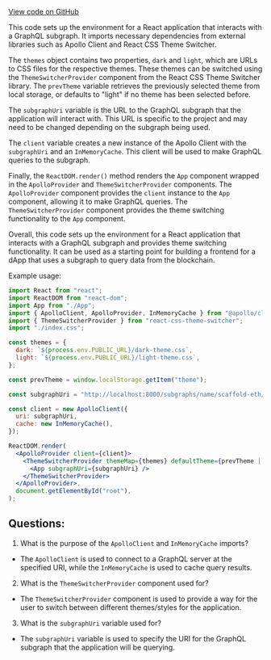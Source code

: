 [View code on GitHub](zoo-labs/zoo/blob/master/lab/src/index.jsx)

This code sets up the environment for a React application that interacts with a GraphQL subgraph. It imports necessary dependencies from external libraries such as Apollo Client and React CSS Theme Switcher. 

The `themes` object contains two properties, `dark` and `light`, which are URLs to CSS files for the respective themes. These themes can be switched using the `ThemeSwitcherProvider` component from the React CSS Theme Switcher library. The `prevTheme` variable retrieves the previously selected theme from local storage, or defaults to "light" if no theme has been selected before.

The `subgraphUri` variable is the URL to the GraphQL subgraph that the application will interact with. This URL is specific to the project and may need to be changed depending on the subgraph being used.

The `client` variable creates a new instance of the Apollo Client with the `subgraphUri` and an `InMemoryCache`. This client will be used to make GraphQL queries to the subgraph.

Finally, the `ReactDOM.render()` method renders the `App` component wrapped in the `ApolloProvider` and `ThemeSwitcherProvider` components. The `ApolloProvider` component provides the `client` instance to the `App` component, allowing it to make GraphQL queries. The `ThemeSwitcherProvider` component provides the theme switching functionality to the `App` component.

Overall, this code sets up the environment for a React application that interacts with a GraphQL subgraph and provides theme switching functionality. It can be used as a starting point for building a frontend for a dApp that uses a subgraph to query data from the blockchain. 

Example usage:

```jsx
import React from "react";
import ReactDOM from "react-dom";
import App from "./App";
import { ApolloClient, ApolloProvider, InMemoryCache } from "@apollo/client";
import { ThemeSwitcherProvider } from "react-css-theme-switcher";
import "./index.css";

const themes = {
  dark: `${process.env.PUBLIC_URL}/dark-theme.css`,
  light: `${process.env.PUBLIC_URL}/light-theme.css`,
};

const prevTheme = window.localStorage.getItem("theme");

const subgraphUri = "http://localhost:8000/subgraphs/name/scaffold-eth/your-contract";

const client = new ApolloClient({
  uri: subgraphUri,
  cache: new InMemoryCache(),
});

ReactDOM.render(
  <ApolloProvider client={client}>
    <ThemeSwitcherProvider themeMap={themes} defaultTheme={prevTheme || "light"}>
      <App subgraphUri={subgraphUri} />
    </ThemeSwitcherProvider>
  </ApolloProvider>,
  document.getElementById("root"),
);
```
## Questions: 
 1. What is the purpose of the `ApolloClient` and `InMemoryCache` imports?
- The `ApolloClient` is used to connect to a GraphQL server at the specified URI, while the `InMemoryCache` is used to cache query results.
2. What is the `ThemeSwitcherProvider` component used for?
- The `ThemeSwitcherProvider` component is used to provide a way for the user to switch between different themes/styles for the application.
3. What is the `subgraphUri` variable used for?
- The `subgraphUri` variable is used to specify the URI for the GraphQL subgraph that the application will be querying.